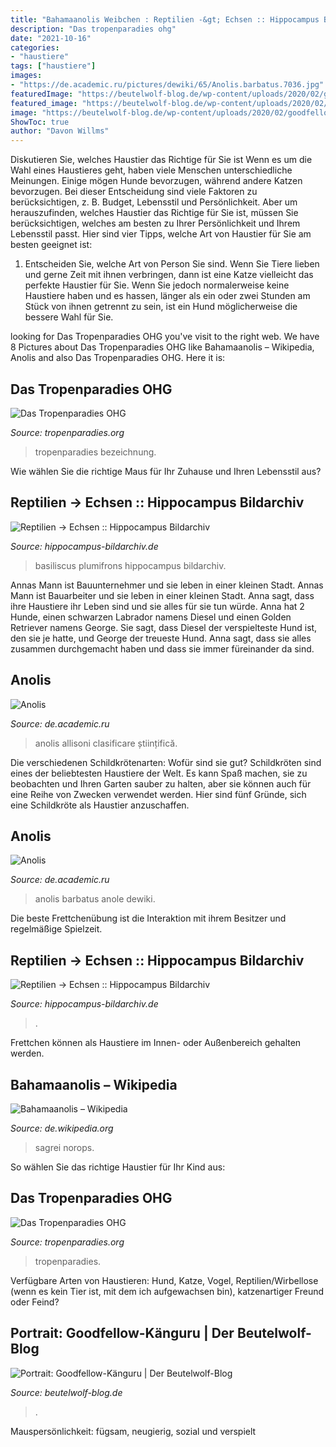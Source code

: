 ```yaml
---
title: "Bahamaanolis Weibchen : Reptilien -&gt; Echsen :: Hippocampus Bildarchiv"
description: "Das tropenparadies ohg"
date: "2021-10-16"
categories:
- "haustiere"
tags: ["haustiere"]
images:
- "https://de.academic.ru/pictures/dewiki/65/Anolis.barbatus.7036.jpg"
featuredImage: "https://beutelwolf-blog.de/wp-content/uploads/2020/02/goodfellowbaumkänguru-krefeld3-768x576.jpg"
featured_image: "https://beutelwolf-blog.de/wp-content/uploads/2020/02/goodfellowbaumkänguru-krefeld3-768x576.jpg"
image: "https://beutelwolf-blog.de/wp-content/uploads/2020/02/goodfellowbaumkänguru-krefeld3-768x576.jpg"
ShowToc: true
author: "Davon Willms"
---
```



Diskutieren Sie, welches Haustier das Richtige für Sie ist
Wenn es um die Wahl eines Haustieres geht, haben viele Menschen unterschiedliche Meinungen. Einige mögen Hunde bevorzugen, während andere Katzen bevorzugen. Bei dieser Entscheidung sind viele Faktoren zu berücksichtigen, z. B. Budget, Lebensstil und Persönlichkeit. Aber um herauszufinden, welches Haustier das Richtige für Sie ist, müssen Sie berücksichtigen, welches am besten zu Ihrer Persönlichkeit und Ihrem Lebensstil passt. Hier sind vier Tipps, welche Art von Haustier für Sie am besten geeignet ist:
1) Entscheiden Sie, welche Art von Person Sie sind. Wenn Sie Tiere lieben und gerne Zeit mit ihnen verbringen, dann ist eine Katze vielleicht das perfekte Haustier für Sie. Wenn Sie jedoch normalerweise keine Haustiere haben und es hassen, länger als ein oder zwei Stunden am Stück von ihnen getrennt zu sein, ist ein Hund möglicherweise die bessere Wahl für Sie.

	

		
looking for Das Tropenparadies OHG you've visit to the right web. We have 8 Pictures about Das Tropenparadies OHG like Bahamaanolis – Wikipedia, Anolis and also Das Tropenparadies OHG. Here it is:
		
    
## Das Tropenparadies OHG

<img loading=lazy src="https://tropenparadies.org/images/001337.jpg" onerror="this.onerror=null;this.src='https://tse2.mm.bing.net/th?id=OIP.6ZvIMbr8yeY5ty_KlD3ZzQHaE8&amp;pid=15.1';" alt="Das Tropenparadies OHG">

_Source: tropenparadies.org_

>tropenparadies bezeichnung. 

	

Wie wählen Sie die richtige Maus für Ihr Zuhause und Ihren Lebensstil aus?

    
## Reptilien -&gt; Echsen :: Hippocampus Bildarchiv

<img loading=lazy src="https://www.hippocampus-bildarchiv.de/images_thumbs/RECFT0037.jpg" onerror="this.onerror=null;this.src='https://tse2.mm.bing.net/th?id=OIP.KGe-KZiCjtGxY-5lPDq-MQAAAA&amp;pid=15.1';" alt="Reptilien -&gt; Echsen :: Hippocampus Bildarchiv">

_Source: hippocampus-bildarchiv.de_

>basiliscus plumifrons hippocampus bildarchiv. 

	

Annas Mann ist Bauunternehmer und sie leben in einer kleinen Stadt.
Annas Mann ist Bauarbeiter und sie leben in einer kleinen Stadt. Anna sagt, dass ihre Haustiere ihr Leben sind und sie alles für sie tun würde. Anna hat 2 Hunde, einen schwarzen Labrador namens Diesel und einen Golden Retriever namens George. Sie sagt, dass Diesel der verspielteste Hund ist, den sie je hatte, und George der treueste Hund. Anna sagt, dass sie alles zusammen durchgemacht haben und dass sie immer füreinander da sind.

    
## Anolis

<img loading=lazy src="http://de.academic.ru/pictures/dewiki/65/Allisoni1.JPG" onerror="this.onerror=null;this.src='https://tse4.mm.bing.net/th?id=OIP.E-sxYLVjZVS_QfVnrZy41gHaLY&amp;pid=15.1';" alt="Anolis">

_Source: de.academic.ru_

>anolis allisoni clasificare științifică. 

	

Die verschiedenen Schildkrötenarten: Wofür sind sie gut?
Schildkröten sind eines der beliebtesten Haustiere der Welt. Es kann Spaß machen, sie zu beobachten und Ihren Garten sauber zu halten, aber sie können auch für eine Reihe von Zwecken verwendet werden. Hier sind fünf Gründe, sich eine Schildkröte als Haustier anzuschaffen.

    
## Anolis

<img loading=lazy src="https://de.academic.ru/pictures/dewiki/65/Anolis.barbatus.7036.jpg" onerror="this.onerror=null;this.src='https://tse2.mm.bing.net/th?id=OIP.fcHls8bDnWhz-gRUpcYpagHaE7&amp;pid=15.1';" alt="Anolis">

_Source: de.academic.ru_

>anolis barbatus anole dewiki. 

	

Die beste Frettchenübung ist die Interaktion mit ihrem Besitzer und regelmäßige Spielzeit.

    
## Reptilien -&gt; Echsen :: Hippocampus Bildarchiv

<img loading=lazy src="http://hippocampus-bildarchiv.de/images_thumbs/RECUD0222.jpg" onerror="this.onerror=null;this.src='https://tse2.mm.bing.net/th?id=OIP.tWQ10ONoSWZrbBrJ4BODuwAAAA&amp;pid=15.1';" alt="Reptilien -&gt; Echsen :: Hippocampus Bildarchiv">

_Source: hippocampus-bildarchiv.de_

>. 

	

Frettchen können als Haustiere im Innen- oder Außenbereich gehalten werden.

    
## Bahamaanolis – Wikipedia

<img loading=lazy src="https://upload.wikimedia.org/wikipedia/commons/thumb/2/22/Anolis_sagrei.jpeg/450px-Anolis_sagrei.jpeg" onerror="this.onerror=null;this.src='https://tse1.mm.bing.net/th?id=OIP.akKJcPTAdkytcZwKp2QX_AAAAA&amp;pid=15.1';" alt="Bahamaanolis – Wikipedia">

_Source: de.wikipedia.org_

>sagrei norops. 

	

So wählen Sie das richtige Haustier für Ihr Kind aus:

    
## Das Tropenparadies OHG

<img loading=lazy src="http://tropenparadies.org/images/001157.jpg" onerror="this.onerror=null;this.src='https://tse2.mm.bing.net/th?id=OIP.orFTptexw9mfBhv68Bz8ggHaEt&amp;pid=15.1';" alt="Das Tropenparadies OHG">

_Source: tropenparadies.org_

>tropenparadies. 

	

Verfügbare Arten von Haustieren: Hund, Katze, Vogel, Reptilien/Wirbellose (wenn es kein Tier ist, mit dem ich aufgewachsen bin), katzenartiger Freund oder Feind?

    
## Portrait: Goodfellow-Känguru | Der Beutelwolf-Blog

<img loading=lazy src="https://beutelwolf-blog.de/wp-content/uploads/2020/02/goodfellowbaumkänguru-krefeld3-768x576.jpg" onerror="this.onerror=null;this.src='https://tse3.mm.bing.net/th?id=OIP.2NYXV7iTbBb9_uHELClhkAHaFj&amp;pid=15.1';" alt="Portrait: Goodfellow-Känguru | Der Beutelwolf-Blog">

_Source: beutelwolf-blog.de_

>. 

	

Mauspersönlichkeit: fügsam, neugierig, sozial und verspielt

